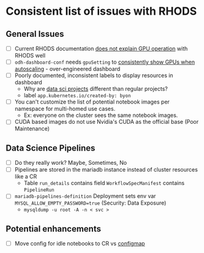 # Consistent list of issues with RHODS

## General Issues

- [ ] Current RHODS documentation [does not explain GPU operation](https://ai-on-openshift.io/odh-rhods/nvidia-gpus/) with RHODS well
- [ ] `odh-dashboard-conf` needs `gpuSetting` to [consistently show GPUs when autoscaling](../../components/configs/kustomized/rhods-config/dashboard-config-cr.yaml) - over-engineered dashboard
- [ ] Poorly documented, inconsistent labels to display resources in dashboard
  - Why are [data sci projects](components/configs/kustomized/rhods-projects) different than regular projects?
  - label `app.kubernetes.io/created-by: byon`
- [ ] You can't customize the list of potential notebook images per namespace for multi-homed use cases.
  - Ex: everyone on the cluster sees the same notebook images.
- [ ] CUDA based images do not use Nvidia's CUDA as the official base (Poor Maintenance)

## Data Science Pipelines

- [ ] Do they really work? Maybe, Sometimes, No
- [ ] Pipelines are stored in the mariadb instance instead of cluster resources like a CR
  - Table `run_details` contains field `WorkflowSpecManifest` contains `PipelineRun`
- [ ] `mariadb-pipelines-definition` Deployment sets env var `MYSQL_ALLOW_EMPTY_PASSWORD=true` (Security: Data Exposure)
  - `mysqldump -u root -A -n < svc >`

## Potential enhancements

- [ ] Move config for idle notebooks to CR vs [configmap](../../components/configs/kustomized/rhoai-config/nb-culler-config.yaml)
